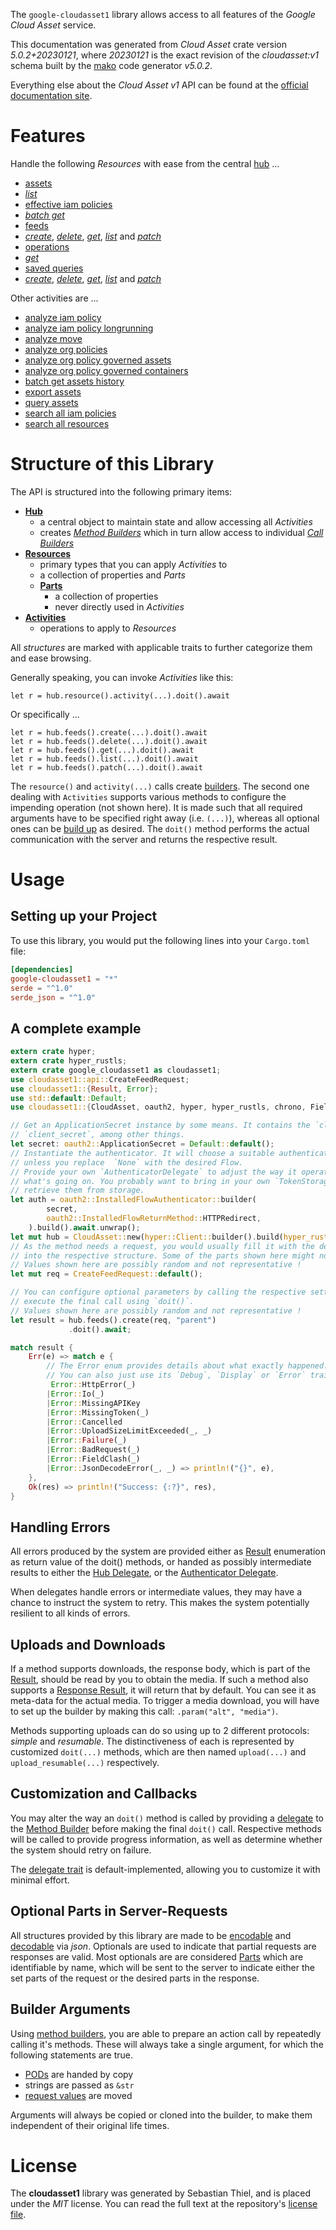 <!---
DO NOT EDIT !
This file was generated automatically from 'src/generator/templates/api/README.md.mako'
DO NOT EDIT !
-->
The `google-cloudasset1` library allows access to all features of the *Google Cloud Asset* service.

This documentation was generated from *Cloud Asset* crate version *5.0.2+20230121*, where *20230121* is the exact revision of the *cloudasset:v1* schema built by the [mako](http://www.makotemplates.org/) code generator *v5.0.2*.

Everything else about the *Cloud Asset* *v1* API can be found at the
[official documentation site](https://cloud.google.com/asset-inventory/docs/quickstart).
# Features

Handle the following *Resources* with ease from the central [hub](https://docs.rs/google-cloudasset1/5.0.2+20230121/google_cloudasset1/CloudAsset) ... 

* [assets](https://docs.rs/google-cloudasset1/5.0.2+20230121/google_cloudasset1/api::Asset)
 * [*list*](https://docs.rs/google-cloudasset1/5.0.2+20230121/google_cloudasset1/api::AssetListCall)
* [effective iam policies](https://docs.rs/google-cloudasset1/5.0.2+20230121/google_cloudasset1/api::EffectiveIamPolicy)
 * [*batch get*](https://docs.rs/google-cloudasset1/5.0.2+20230121/google_cloudasset1/api::EffectiveIamPolicyBatchGetCall)
* [feeds](https://docs.rs/google-cloudasset1/5.0.2+20230121/google_cloudasset1/api::Feed)
 * [*create*](https://docs.rs/google-cloudasset1/5.0.2+20230121/google_cloudasset1/api::FeedCreateCall), [*delete*](https://docs.rs/google-cloudasset1/5.0.2+20230121/google_cloudasset1/api::FeedDeleteCall), [*get*](https://docs.rs/google-cloudasset1/5.0.2+20230121/google_cloudasset1/api::FeedGetCall), [*list*](https://docs.rs/google-cloudasset1/5.0.2+20230121/google_cloudasset1/api::FeedListCall) and [*patch*](https://docs.rs/google-cloudasset1/5.0.2+20230121/google_cloudasset1/api::FeedPatchCall)
* [operations](https://docs.rs/google-cloudasset1/5.0.2+20230121/google_cloudasset1/api::Operation)
 * [*get*](https://docs.rs/google-cloudasset1/5.0.2+20230121/google_cloudasset1/api::OperationGetCall)
* [saved queries](https://docs.rs/google-cloudasset1/5.0.2+20230121/google_cloudasset1/api::SavedQuery)
 * [*create*](https://docs.rs/google-cloudasset1/5.0.2+20230121/google_cloudasset1/api::SavedQueryCreateCall), [*delete*](https://docs.rs/google-cloudasset1/5.0.2+20230121/google_cloudasset1/api::SavedQueryDeleteCall), [*get*](https://docs.rs/google-cloudasset1/5.0.2+20230121/google_cloudasset1/api::SavedQueryGetCall), [*list*](https://docs.rs/google-cloudasset1/5.0.2+20230121/google_cloudasset1/api::SavedQueryListCall) and [*patch*](https://docs.rs/google-cloudasset1/5.0.2+20230121/google_cloudasset1/api::SavedQueryPatchCall)

Other activities are ...

* [analyze iam policy](https://docs.rs/google-cloudasset1/5.0.2+20230121/google_cloudasset1/api::MethodAnalyzeIamPolicyCall)
* [analyze iam policy longrunning](https://docs.rs/google-cloudasset1/5.0.2+20230121/google_cloudasset1/api::MethodAnalyzeIamPolicyLongrunningCall)
* [analyze move](https://docs.rs/google-cloudasset1/5.0.2+20230121/google_cloudasset1/api::MethodAnalyzeMoveCall)
* [analyze org policies](https://docs.rs/google-cloudasset1/5.0.2+20230121/google_cloudasset1/api::MethodAnalyzeOrgPolicyCall)
* [analyze org policy governed assets](https://docs.rs/google-cloudasset1/5.0.2+20230121/google_cloudasset1/api::MethodAnalyzeOrgPolicyGovernedAssetCall)
* [analyze org policy governed containers](https://docs.rs/google-cloudasset1/5.0.2+20230121/google_cloudasset1/api::MethodAnalyzeOrgPolicyGovernedContainerCall)
* [batch get assets history](https://docs.rs/google-cloudasset1/5.0.2+20230121/google_cloudasset1/api::MethodBatchGetAssetsHistoryCall)
* [export assets](https://docs.rs/google-cloudasset1/5.0.2+20230121/google_cloudasset1/api::MethodExportAssetCall)
* [query assets](https://docs.rs/google-cloudasset1/5.0.2+20230121/google_cloudasset1/api::MethodQueryAssetCall)
* [search all iam policies](https://docs.rs/google-cloudasset1/5.0.2+20230121/google_cloudasset1/api::MethodSearchAllIamPolicyCall)
* [search all resources](https://docs.rs/google-cloudasset1/5.0.2+20230121/google_cloudasset1/api::MethodSearchAllResourceCall)



# Structure of this Library

The API is structured into the following primary items:

* **[Hub](https://docs.rs/google-cloudasset1/5.0.2+20230121/google_cloudasset1/CloudAsset)**
    * a central object to maintain state and allow accessing all *Activities*
    * creates [*Method Builders*](https://docs.rs/google-cloudasset1/5.0.2+20230121/google_cloudasset1/client::MethodsBuilder) which in turn
      allow access to individual [*Call Builders*](https://docs.rs/google-cloudasset1/5.0.2+20230121/google_cloudasset1/client::CallBuilder)
* **[Resources](https://docs.rs/google-cloudasset1/5.0.2+20230121/google_cloudasset1/client::Resource)**
    * primary types that you can apply *Activities* to
    * a collection of properties and *Parts*
    * **[Parts](https://docs.rs/google-cloudasset1/5.0.2+20230121/google_cloudasset1/client::Part)**
        * a collection of properties
        * never directly used in *Activities*
* **[Activities](https://docs.rs/google-cloudasset1/5.0.2+20230121/google_cloudasset1/client::CallBuilder)**
    * operations to apply to *Resources*

All *structures* are marked with applicable traits to further categorize them and ease browsing.

Generally speaking, you can invoke *Activities* like this:

```Rust,ignore
let r = hub.resource().activity(...).doit().await
```

Or specifically ...

```ignore
let r = hub.feeds().create(...).doit().await
let r = hub.feeds().delete(...).doit().await
let r = hub.feeds().get(...).doit().await
let r = hub.feeds().list(...).doit().await
let r = hub.feeds().patch(...).doit().await
```

The `resource()` and `activity(...)` calls create [builders][builder-pattern]. The second one dealing with `Activities` 
supports various methods to configure the impending operation (not shown here). It is made such that all required arguments have to be 
specified right away (i.e. `(...)`), whereas all optional ones can be [build up][builder-pattern] as desired.
The `doit()` method performs the actual communication with the server and returns the respective result.

# Usage

## Setting up your Project

To use this library, you would put the following lines into your `Cargo.toml` file:

```toml
[dependencies]
google-cloudasset1 = "*"
serde = "^1.0"
serde_json = "^1.0"
```

## A complete example

```Rust
extern crate hyper;
extern crate hyper_rustls;
extern crate google_cloudasset1 as cloudasset1;
use cloudasset1::api::CreateFeedRequest;
use cloudasset1::{Result, Error};
use std::default::Default;
use cloudasset1::{CloudAsset, oauth2, hyper, hyper_rustls, chrono, FieldMask};

// Get an ApplicationSecret instance by some means. It contains the `client_id` and 
// `client_secret`, among other things.
let secret: oauth2::ApplicationSecret = Default::default();
// Instantiate the authenticator. It will choose a suitable authentication flow for you, 
// unless you replace  `None` with the desired Flow.
// Provide your own `AuthenticatorDelegate` to adjust the way it operates and get feedback about 
// what's going on. You probably want to bring in your own `TokenStorage` to persist tokens and
// retrieve them from storage.
let auth = oauth2::InstalledFlowAuthenticator::builder(
        secret,
        oauth2::InstalledFlowReturnMethod::HTTPRedirect,
    ).build().await.unwrap();
let mut hub = CloudAsset::new(hyper::Client::builder().build(hyper_rustls::HttpsConnectorBuilder::new().with_native_roots().https_or_http().enable_http1().enable_http2().build()), auth);
// As the method needs a request, you would usually fill it with the desired information
// into the respective structure. Some of the parts shown here might not be applicable !
// Values shown here are possibly random and not representative !
let mut req = CreateFeedRequest::default();

// You can configure optional parameters by calling the respective setters at will, and
// execute the final call using `doit()`.
// Values shown here are possibly random and not representative !
let result = hub.feeds().create(req, "parent")
             .doit().await;

match result {
    Err(e) => match e {
        // The Error enum provides details about what exactly happened.
        // You can also just use its `Debug`, `Display` or `Error` traits
         Error::HttpError(_)
        |Error::Io(_)
        |Error::MissingAPIKey
        |Error::MissingToken(_)
        |Error::Cancelled
        |Error::UploadSizeLimitExceeded(_, _)
        |Error::Failure(_)
        |Error::BadRequest(_)
        |Error::FieldClash(_)
        |Error::JsonDecodeError(_, _) => println!("{}", e),
    },
    Ok(res) => println!("Success: {:?}", res),
}

```
## Handling Errors

All errors produced by the system are provided either as [Result](https://docs.rs/google-cloudasset1/5.0.2+20230121/google_cloudasset1/client::Result) enumeration as return value of
the doit() methods, or handed as possibly intermediate results to either the 
[Hub Delegate](https://docs.rs/google-cloudasset1/5.0.2+20230121/google_cloudasset1/client::Delegate), or the [Authenticator Delegate](https://docs.rs/yup-oauth2/*/yup_oauth2/trait.AuthenticatorDelegate.html).

When delegates handle errors or intermediate values, they may have a chance to instruct the system to retry. This 
makes the system potentially resilient to all kinds of errors.

## Uploads and Downloads
If a method supports downloads, the response body, which is part of the [Result](https://docs.rs/google-cloudasset1/5.0.2+20230121/google_cloudasset1/client::Result), should be
read by you to obtain the media.
If such a method also supports a [Response Result](https://docs.rs/google-cloudasset1/5.0.2+20230121/google_cloudasset1/client::ResponseResult), it will return that by default.
You can see it as meta-data for the actual media. To trigger a media download, you will have to set up the builder by making
this call: `.param("alt", "media")`.

Methods supporting uploads can do so using up to 2 different protocols: 
*simple* and *resumable*. The distinctiveness of each is represented by customized 
`doit(...)` methods, which are then named `upload(...)` and `upload_resumable(...)` respectively.

## Customization and Callbacks

You may alter the way an `doit()` method is called by providing a [delegate](https://docs.rs/google-cloudasset1/5.0.2+20230121/google_cloudasset1/client::Delegate) to the 
[Method Builder](https://docs.rs/google-cloudasset1/5.0.2+20230121/google_cloudasset1/client::CallBuilder) before making the final `doit()` call. 
Respective methods will be called to provide progress information, as well as determine whether the system should 
retry on failure.

The [delegate trait](https://docs.rs/google-cloudasset1/5.0.2+20230121/google_cloudasset1/client::Delegate) is default-implemented, allowing you to customize it with minimal effort.

## Optional Parts in Server-Requests

All structures provided by this library are made to be [encodable](https://docs.rs/google-cloudasset1/5.0.2+20230121/google_cloudasset1/client::RequestValue) and 
[decodable](https://docs.rs/google-cloudasset1/5.0.2+20230121/google_cloudasset1/client::ResponseResult) via *json*. Optionals are used to indicate that partial requests are responses 
are valid.
Most optionals are are considered [Parts](https://docs.rs/google-cloudasset1/5.0.2+20230121/google_cloudasset1/client::Part) which are identifiable by name, which will be sent to 
the server to indicate either the set parts of the request or the desired parts in the response.

## Builder Arguments

Using [method builders](https://docs.rs/google-cloudasset1/5.0.2+20230121/google_cloudasset1/client::CallBuilder), you are able to prepare an action call by repeatedly calling it's methods.
These will always take a single argument, for which the following statements are true.

* [PODs][wiki-pod] are handed by copy
* strings are passed as `&str`
* [request values](https://docs.rs/google-cloudasset1/5.0.2+20230121/google_cloudasset1/client::RequestValue) are moved

Arguments will always be copied or cloned into the builder, to make them independent of their original life times.

[wiki-pod]: http://en.wikipedia.org/wiki/Plain_old_data_structure
[builder-pattern]: http://en.wikipedia.org/wiki/Builder_pattern
[google-go-api]: https://github.com/google/google-api-go-client

# License
The **cloudasset1** library was generated by Sebastian Thiel, and is placed 
under the *MIT* license.
You can read the full text at the repository's [license file][repo-license].

[repo-license]: https://github.com/Byron/google-apis-rsblob/main/LICENSE.md


